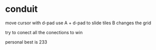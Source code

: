 # conduit
move cursor with d-pad
use A + d-pad to slide tiles
B changes the grid

try to conect all the conections to win

personal best is 233
